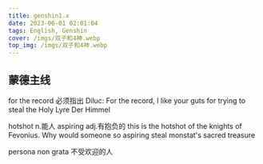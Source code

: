 ```yaml
---
title: genshin1.x
date: 2023-06-01 02:01:04
tags: English, Genshin
cover: /imgs/双子和4神.webp
top_img: /imgs/双子和4神.webp
---
```


## 蒙德主线
for the record 必须指出
Diluc: For the record, I like your guts for trying to steal the Holy Lyre Der Himmel

hotshot n.能人
aspiring adj.有抱负的
this is the hotshot of the knights of Fevonius. Why would someone so aspiring steal monstat's sacred treasure

persona non grata 不受欢迎的人
